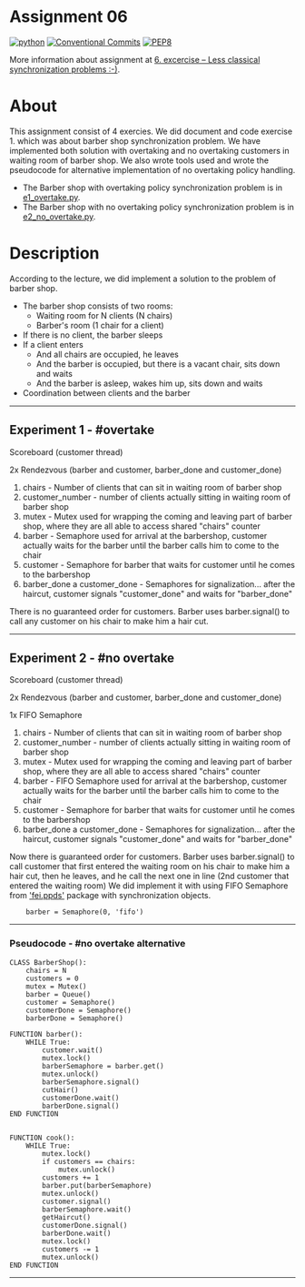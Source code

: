 # Assignment 06

[![python](https://img.shields.io/badge/python%20-3.8.8-green.svg)](https://www.python.org/)
[![Conventional Commits](https://img.shields.io/badge/Conventional%20Commits-1.0.0-green.svg)](https://conventionalcommits.org)
[![PEP8](https://img.shields.io/badge/PEP%208-green.svg)](https://www.python.org/dev/peps/pep-0008/#introduction)

More information about assignment at [6. excercise – Less classical synchronization problems :-)](https://uim.fei.stuba.sk/i-ppds/6-cvicenie-menej-klasicke-synchronizacne-problemy/).

# About

This assignment consist of 4 exercies.
We did document and code exercise 1. which was about barber shop synchronization problem. We have implemented both solution with overtaking and no overtaking customers in waiting room of barber shop. We also wrote tools used and wrote the pseudocode for alternative implementation of no overtaking policy handling.

- The Barber shop with overtaking policy synchronization problem is in [e1_overtake.py](e1_overtake.py).
- The Barber shop with no overtaking policy synchronization problem is in [e2_no_overtake.py](e2_no_overtake.py).



# Description

According to the lecture, we did implement a solution to the problem of barber shop.

- The barber shop consists of two rooms:
    - Waiting room for N clients (N chairs)
    - Barber's room (1 chair for a client)
- If there is no client, the barber sleeps
- If a client enters
    - And all chairs are occupied, he leaves
    - And the barber is occupied, but there is a vacant chair, sits down and waits
    - And the barber is asleep, wakes him up, sits down and waits
- Coordination between clients and the barber

---
## Experiment 1 - #overtake

Scoreboard (customer thread)

2x Rendezvous (barber and customer,
barber_done and customer_done)

1. chairs - Number of clients that can sit in waiting room of barber shop
2. customer_number - number of clients actually sitting in waiting room of barber shop
3. mutex - Mutex used for wrapping the coming and leaving part of barber shop, where they are all able to access shared "chairs" counter 
4. barber - Semaphore used for arrival at the barbershop, customer actually  waits for the barber until the barber calls him to come to the chair
5. customer - Semaphore for barber that waits for customer until he comes to the barbershop
6. barber_done a customer_done - Semaphores for signalization... after the haircut, customer signals "customer_done" and waits for "barber_done"

There is no guaranteed order for customers. 
Barber uses barber.signal() to call any customer on his chair to make him a hair cut.

---

## Experiment 2 - #no overtake

Scoreboard (customer thread)

2x Rendezvous (barber and customer,
barber_done and customer_done)

1x FIFO Semaphore

1. chairs - Number of clients that can sit in waiting room of barber shop
2. customer_number - number of clients actually sitting in waiting room of barber shop
3. mutex - Mutex used for wrapping the coming and leaving part of barber shop, where they are all able to access shared "chairs" counter 
4. barber - FIFO Semaphore used for arrival at the barbershop, customer actually  waits for the barber until the barber calls him to come to the chair
5. customer - Semaphore for barber that waits for customer until he comes to the barbershop
6. barber_done a customer_done - Semaphores for signalization... after the haircut, customer signals "customer_done" and waits for "barber_done"

Now there is guaranteed order for customers.
Barber uses barber.signal() to call customer that first entered the waiting room on his chair to make him a hair cut, then he leaves, and he call the next one in line (2nd customer that entered the waiting room)
We did implement it with using FIFO Semaphore from ['fei.ppds'](https://pypi.org/project/fei.ppds/) package with synchronization objects. 
        
        barber = Semaphore(0, 'fifo')


---

### **Pseudocode - #no overtake alternative**

    CLASS BarberShop():
        chairs = N
        customers = 0
        mutex = Mutex()
        barber = Queue()
        customer = Semaphore()
        customerDone = Semaphore()
        barberDone = Semaphore()

    FUNCTION barber():
        WHILE True:
            customer.wait()
            mutex.lock()
            barberSemaphore = barber.get()
            mutex.unlock()
            barberSemaphore.signal()
            cutHair()
            customerDone.wait()
            barberDone.signal()
    END FUNCTION


    FUNCTION cook():
        WHILE True:
            mutex.lock()
            if customers == chairs:
                mutex.unlock()
            customers += 1
            barber.put(barberSemaphore)
            mutex.unlock()
            customer.signal()
            barberSemaphore.wait()
            getHaircut()
            customerDone.signal()
            barberDone.wait()
            mutex.lock()
            customers -= 1
            mutex.unlock()
    END FUNCTION

---


